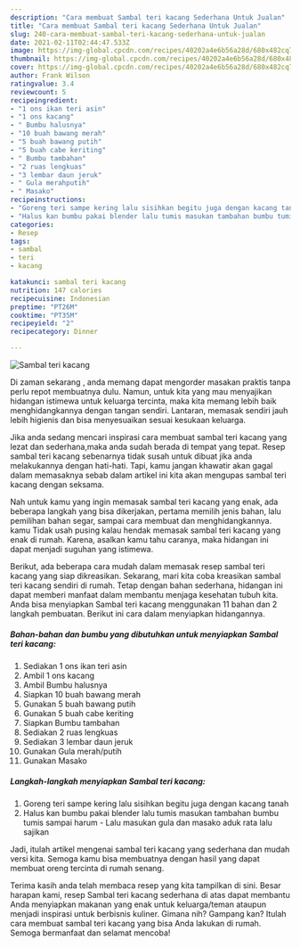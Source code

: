 ```yaml
---
description: "Cara membuat Sambal teri kacang Sederhana Untuk Jualan"
title: "Cara membuat Sambal teri kacang Sederhana Untuk Jualan"
slug: 240-cara-membuat-sambal-teri-kacang-sederhana-untuk-jualan
date: 2021-02-11T02:44:47.533Z
image: https://img-global.cpcdn.com/recipes/40202a4e6b56a28d/680x482cq70/sambal-teri-kacang-foto-resep-utama.jpg
thumbnail: https://img-global.cpcdn.com/recipes/40202a4e6b56a28d/680x482cq70/sambal-teri-kacang-foto-resep-utama.jpg
cover: https://img-global.cpcdn.com/recipes/40202a4e6b56a28d/680x482cq70/sambal-teri-kacang-foto-resep-utama.jpg
author: Frank Wilson
ratingvalue: 3.4
reviewcount: 5
recipeingredient:
- "1 ons ikan teri asin"
- "1 ons kacang"
- " Bumbu halusnya"
- "10 buah bawang merah"
- "5 buah bawang putih"
- "5 buah cabe keriting"
- " Bumbu tambahan"
- "2 ruas lengkuas"
- "3 lembar daun jeruk"
- " Gula merahputih"
- " Masako"
recipeinstructions:
- "Goreng teri sampe kering lalu sisihkan begitu juga dengan kacang tanah"
- "Halus kan bumbu pakai blender lalu tumis masukan tambahan bumbu tumis sampai harum Lalu masukan gula dan masako aduk rata lalu sajikan"
categories:
- Resep
tags:
- sambal
- teri
- kacang

katakunci: sambal teri kacang 
nutrition: 147 calories
recipecuisine: Indonesian
preptime: "PT26M"
cooktime: "PT35M"
recipeyield: "2"
recipecategory: Dinner

---
```



![Sambal teri kacang](https://img-global.cpcdn.com/recipes/40202a4e6b56a28d/680x482cq70/sambal-teri-kacang-foto-resep-utama.jpg)

Di zaman  sekarang , anda memang dapat mengorder masakan praktis tanpa perlu repot membuatnya dulu. Namun, untuk kita yang mau menyajikan hidangan istimewa untuk keluarga tercinta, maka kita memang lebih baik menghidangkannya dengan tangan sendiri. Lantaran, memasak sendiri jauh lebih higienis dan bisa menyesuaikan sesuai kesukaan keluarga.

Jika anda sedang mencari inspirasi cara membuat sambal teri kacang yang lezat dan sederhana,maka anda sudah berada di tempat yang tepat. Resep sambal teri kacang  sebenarnya tidak susah untuk dibuat jika anda melakukannya dengan hati-hati. Tapi, kamu jangan khawatir akan gagal dalam memasaknya 
sebab dalam artikel ini kita akan mengupas sambal teri kacang dengan seksama.  



Nah untuk kamu yang ingin memasak sambal teri kacang yang enak, ada beberapa langkah yang bisa dikerjakan, pertama memilih jenis bahan, lalu pemilihan bahan segar, sampai cara membuat dan menghidangkannya. kamu Tidak usah pusing kalau hendak memasak sambal teri kacang yang enak di rumah. Karena, asalkan kamu  tahu caranya, maka hidangan ini dapat menjadi suguhan yang istimewa.

Berikut, ada beberapa cara mudah dalam memasak resep sambal teri kacang yang siap dikreasikan. Sekarang, mari kita coba kreasikan sambal teri kacang sendiri di rumah. Tetap dengan bahan sederhana, hidangan ini dapat memberi manfaat dalam membantu menjaga kesehatan tubuh kita. Anda bisa menyiapkan Sambal teri kacang menggunakan 11 bahan dan 2 langkah pembuatan. Berikut ini cara dalam menyiapkan hidangannya.

<!--inarticleads1-->

##### Bahan-bahan dan bumbu yang dibutuhkan untuk menyiapkan Sambal teri kacang:

1. Sediakan 1 ons ikan teri asin
1. Ambil 1 ons kacang
1. Ambil  Bumbu halusnya
1. Siapkan 10 buah bawang merah
1. Gunakan 5 buah bawang putih
1. Gunakan 5 buah cabe keriting
1. Siapkan  Bumbu tambahan
1. Sediakan 2 ruas lengkuas
1. Sediakan 3 lembar daun jeruk
1. Gunakan  Gula merah/putih
1. Gunakan  Masako




<!--inarticleads2-->

##### Langkah-langkah menyiapkan Sambal teri kacang:

1. Goreng teri sampe kering lalu sisihkan begitu juga dengan kacang tanah
1. Halus kan bumbu pakai blender lalu tumis masukan tambahan bumbu tumis sampai harum - Lalu masukan gula dan masako aduk rata lalu sajikan




Jadi, itulah artikel mengenai  sambal teri kacang  yang sederhana dan mudah versi kita. Semoga kamu bisa membuatnya dengan hasil yang dapat membuat oreng tercinta di rumah senang. 

Terima kasih anda telah membaca resep yang kita tampilkan di sini. Besar harapan kami, resep  Sambal teri kacang sederhana di atas dapat membantu Anda menyiapkan makanan yang enak untuk keluarga/teman ataupun menjadi inspirasi untuk berbisnis kuliner. Gimana nih? Gampang kan? Itulah cara membuat sambal teri kacang yang bisa Anda lakukan di rumah. Semoga bermanfaat dan selamat mencoba!

